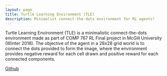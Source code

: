 ```yaml
---
layout: page
title: Turtle Learning Environment (TLE)
description: Minimalist connect-the-dots environment for RL agents!
---
```


Turtle Learning Environment (TLE) is a minimalistic connect-the-dots environment made as part of COMP 767 RL Final project in McGill University (Winter 2018). The objective of the agent in a 28x28 grid world is to connect the dots provided to form the image, where the environment provides negative reward for each cell drawn and positive reward for each connected components.

[Github](https://github.com/rllabmcgill/rl_final_project_turtle)


